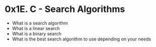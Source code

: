 # 0x1E. C - Search Algorithms

* What is a search algorithm
* What is a linear search
* What is a binary search
* What is the best search algorithm to use depending on your needs